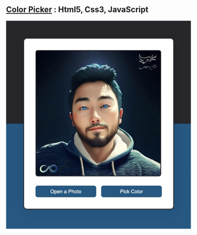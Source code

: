 ## [Color Picker](https://amir83nasr.github.io/ColorPicker) : Html5, Css3, JavaScript

![Preview](image/Preview.jpg)